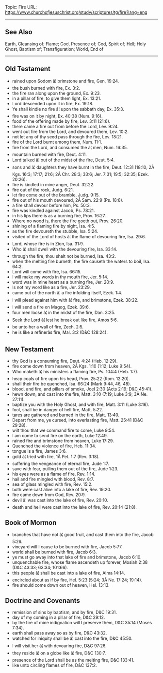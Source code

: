 Topic: Fire
URL: https://www.churchofjesuschrist.org/study/scriptures/tg/fire?lang=eng

---

## See Also

Earth, Cleansing of; Flame; God, Presence of; God, Spirit of; Hell; Holy Ghost, Baptism of; Transfiguration; World, End of

---

## Old Testament

- rained upon Sodom â¦ brimstone and fire, Gen. 19:24.
- the bush burned with fire, Ex. 3:2.
- the fire ran along upon the ground, Ex. 9:23.
- in a pillar of fire, to give them light, Ex. 13:21.
- Lord descended upon it in fire, Ex. 19:18.
- Ye shall kindle no fire â¦ upon the sabbath day, Ex. 35:3.
- fire was on it by night, Ex. 40:38 (Num. 9:16).
- food of the offering made by fire, Lev. 3:11 (21:6).
- there came a fire out from before the Lord, Lev. 9:24.
- went out fire from the Lord, and devoured them, Lev. 10:2.
- not let any of thy seed pass through the fire, Lev. 18:21.
- fire of the Lord burnt among them, Num. 11:1.
- fire from the Lord, and consumed the â¦ men, Num. 16:35.
- mountain burned with fire, Deut. 4:11.
- Lord talked â¦ out of the midst of the fire, Deut. 5:4.
- sons and â¦ daughters they have burnt in the fire, Deut. 12:31 (18:10; 2Â Kgs. 16:3; 17:17; 21:6; 2Â Chr. 28:3; 33:6; Jer. 7:31; 19:5; 32:35; Ezek. 20:26).
- fire is kindled in mine anger, Deut. 32:22.
- fire out of the rock, Judg. 6:21.
- let fire come out of the bramble, Judg. 9:15.
- fire out of his mouth devoured, 2Â Sam. 22:9 (Ps. 18:8).
- a fire shall devour before him, Ps. 50:3.
- fire was kindled against Jacob, Ps. 78:21.
- in his lips there is as a burning fire, Prov. 16:27.
- Where no wood is, there the fire goeth out, Prov. 26:20.
- shining of a flaming fire by night, Isa. 4:5.
- as the fire devoureth the stubble, Isa. 5:24.
- visited of the Lord of hosts â¦ the flame of devouring fire, Isa. 29:6.
- Lord, whose fire is in Zion, Isa. 31:9.
- Who â¦ shall dwell with the devouring fire, Isa. 33:14.
- through the fire, thou shalt not be burned, Isa. 43:2.
- when the melting fire burneth, the fire causeth the waters to boil, Isa. 64:2.
- Lord will come with fire, Isa. 66:15.
- I will make my words in thy mouth fire, Jer. 5:14.
- word was in mine heart as a burning fire, Jer. 20:9.
- Is not my word like as a fire, Jer. 23:29.
- came out of the north â¦ a fire infolding itself, Ezek. 1:4.
- I will plead against him with â¦ fire, and brimstone, Ezek. 38:22.
- I will send a fire on Magog, Ezek. 39:6.
- four men loose â¦ in the midst of the fire, Dan. 3:25.
- Seek the Lord â¦ lest he break out like fire, Amos 5:6.
- be unto her a wall of fire, Zech. 2:5.
- he is like a refinerâs fire, Mal. 3:2 (D&C 128:24).

## New Testament

- thy God is a consuming fire, Deut. 4:24 (Heb. 12:29).
- fire come down from heaven, 2Â Kgs. 1:10 (1:12; Luke 9:54).
- Who maketh â¦ his ministers a flaming fire, Ps. 104:4 (Heb. 1:7).
- heap coals of fire upon his head, Prov. 25:22 (Rom. 12:20).
- shall their fire be quenched, Isa. 66:24 (Mark 9:44, 46, 48).
- blood, and fire, and pillars of smoke, Joel 2:30 (Acts 2:19; D&C 45:41).
- hewn down, and cast into the fire, Matt. 3:10 (7:19; Luke 3:9; 3Â Ne. 27:11).
- baptize you with the Holy Ghost, and with fire, Matt. 3:11 (Luke 3:16).
- fool, shall be in danger of hell fire, Matt. 5:22.
- tares are gathered and burned in the fire, Matt. 13:40.
- Depart from me, ye cursed, into everlasting fire, Matt. 25:41 (D&C 29:28).
- wilt thou that we command fire to come, Luke 9:54.
- I am come to send fire on the earth, Luke 12:49.
- rained fire and brimstone from heaven, Luke 17:29.
- Quenched the violence of fire, Heb. 11:34.
- tongue is a fire, James 3:6.
- gold â¦ tried with fire, 1Â Pet. 1:7 (Rev. 3:18).
- suffering the vengeance of eternal fire, Jude 1:7.
- save with fear, pulling them out of the fire, Jude 1:23.
- his eyes were as a flame of fire, Rev. 1:14.
- hail and fire mingled with blood, Rev. 8:7.
- sea of glass mingled with fire, Rev. 15:2.
- both were cast alive into a lake of fire, Rev. 19:20.
- fire came down from God, Rev. 20:9.
- devil â¦ was cast into the lake of fire, Rev. 20:10.
- death and hell were cast into the lake of fire, Rev. 20:14 (21:8).

## Book of Mormon

- branches that have not â¦ good fruit, and cast them into the fire, Jacob 5:26.
- vineyard will I cause to be burned with fire, Jacob 5:77.
- world shall be burned with fire, Jacob 6:3.
- ye must go away into that lake of fire and brimstone, Jacob 6:10.
- unquenchable fire, whose flame ascendeth up forever, Mosiah 2:38 (D&C 43:33; 63:34; 101:66).
- this people â¦ shall be cast into a lake of fire, Alma 14:14.
- encircled about as if by fire, Hel. 5:23 (5:24; 3Â Ne. 17:24; 19:14).
- fire should come down out of heaven, Hel. 13:13.

## Doctrine and Covenants

- remission of sins by baptism, and by fire, D&C 19:31.
- day of my coming in a pillar of fire, D&C 29:12.
- by the fire of mine indignation will I preserve them, D&C 35:14 (Moses 7:34).
- earth shall pass away so as by fire, D&C 43:32.
- watched for iniquity shall be â¦ cast into the fire, D&C 45:50.
- I will visit her â¦ with devouring fire, D&C 97:26.
- they reside â¦ on a globe like â¦ fire, D&C 130:7.
- presence of the Lord shall be as the melting fire, D&C 133:41.
- like unto circling flames of fire, D&C 137:2.

